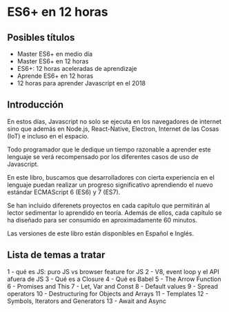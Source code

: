 # ES6+ en 12 horas

## Posibles títulos

- Master ES6+ en medio día
- Master ES6+ en 12 horas
- ES6+: 12 horas aceleradas de aprendizaje
- Aprende ES6+ en 12 horas
- 12 horas para aprender Javascript en el 2018

## Introducción

En estos días, Javascript no solo se ejecuta en los navegadores de internet sino que además en Node.js, React-Native, Electron, Internet de las Cosas (IoT) e incluso en el espacio.

Todo programador que le dedique un tiempo razonable a aprender este lenguaje se verá recompensado por los diferentes casos de uso de Javascript.

En este libro, buscamos que desarrolladores con cierta experiencia en el lenguaje puedan realizar un progreso significativo aprendiendo el nuevo estándar ECMAScript 6 (ES6) y 7 (ES7).

Se han incluido diferenets proyectos en cada capítulo que permitirán al lector sedimentar lo aprendido en teoría. Además de ellos, cada capítulo se ha diseñado para ser consumido en aproximadamente 60 minutos.

Las versiones de este libro están disponibles en Español e Inglés.

## Lista de temas a tratar

1 - qué es JS: puro JS vs browser feature for JS
2 - V8, event loop y el API afuera de JS
3 - Qué es a Closure
4 - Qué es Babel
5 - The Arrow Function
6 - Promises and This
7 - Let, Var and Const
8 - Default values
9 - Spread operators
10 - Destructuring for Objects and Arrays
11 - Templates
12 - Symbols, Iterators and Generators
13 - Await and Async

